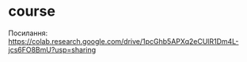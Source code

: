 # course
Посилання:
https://colab.research.google.com/drive/1pcGhb5APXq2eCUlR1Dm4L-jcs6FO8BmU?usp=sharing
